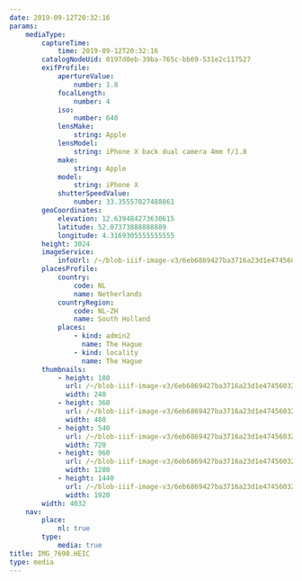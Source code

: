 ```yaml
---
date: 2019-09-12T20:32:16
params:
    mediaType:
        captureTime:
            time: 2019-09-12T20:32:16
        catalogNodeUid: 0197d0eb-39ba-765c-bb69-531e2c117527
        exifProfile:
            apertureValue:
                number: 1.8
            focalLength:
                number: 4
            iso:
                number: 640
            lensMake:
                string: Apple
            lensModel:
                string: iPhone X back dual camera 4mm f/1.8
            make:
                string: Apple
            model:
                string: iPhone X
            shutterSpeedValue:
                number: 33.35557027488861
        geoCoordinates:
            elevation: 12.639484273630615
            latitude: 52.07373888888889
            longitude: 4.3169305555555555
        height: 3024
        imageService:
            infoUrl: /~/blob-iiif-image-v3/6eb6869427ba3716a23d1e474560329b26ecc4f99ea9681a9fe02619756a0653/info.json
        placesProfile:
            country:
                code: NL
                name: Netherlands
            countryRegion:
                code: NL-ZH
                name: South Holland
            places:
                - kind: admin2
                  name: The Hague
                - kind: locality
                  name: The Hague
        thumbnails:
            - height: 180
              url: /~/blob-iiif-image-v3/6eb6869427ba3716a23d1e474560329b26ecc4f99ea9681a9fe02619756a0653/full/240%2C180/0/default.jpg
              width: 240
            - height: 360
              url: /~/blob-iiif-image-v3/6eb6869427ba3716a23d1e474560329b26ecc4f99ea9681a9fe02619756a0653/full/480%2C360/0/default.jpg
              width: 480
            - height: 540
              url: /~/blob-iiif-image-v3/6eb6869427ba3716a23d1e474560329b26ecc4f99ea9681a9fe02619756a0653/full/720%2C540/0/default.jpg
              width: 720
            - height: 960
              url: /~/blob-iiif-image-v3/6eb6869427ba3716a23d1e474560329b26ecc4f99ea9681a9fe02619756a0653/full/1280%2C960/0/default.jpg
              width: 1280
            - height: 1440
              url: /~/blob-iiif-image-v3/6eb6869427ba3716a23d1e474560329b26ecc4f99ea9681a9fe02619756a0653/full/1920%2C1440/0/default.jpg
              width: 1920
        width: 4032
    nav:
        place:
            nl: true
        type:
            media: true
title: IMG_7690.HEIC
type: media
---
```

